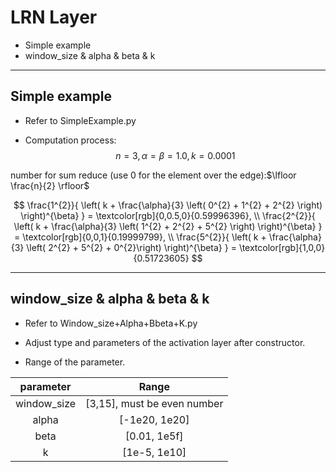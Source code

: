 # LRN Layer

+ Simple example
+ window_size & alpha & beta & k

---

## Simple example

+ Refer to SimpleExample.py

+ Computation process:
$$
n=3,\alpha=\beta=1.0,k=0.0001
$$

number for sum reduce (use 0 for the element over the edge):$\lfloor \frac{n}{2} \rfloor$

$$
\frac{1^{2}}{ \left( k + \frac{\alpha}{3} \left( 0^{2} + 1^{2} + 2^{2} \right) \right)^{\beta} }
= \textcolor[rgb]{0,0.5,0}{0.59996396},
\\
\frac{2^{2}}{ \left( k + \frac{\alpha}{3} \left( 1^{2} + 2^{2} + 5^{2} \right) \right)^{\beta} }
= \textcolor[rgb]{0,0,1}{0.19999799},
\\
\frac{5^{2}}{ \left( k + \frac{\alpha}{3} \left( 2^{2} + 5^{2} + 0^{2}\right) \right)^{\beta} }
= \textcolor[rgb]{1,0,0}{0.51723605}
$$

---

## window_size & alpha & beta & k

+ Refer to Window_size+Alpha+Bbeta+K.py

+ Adjust type and parameters of the activation layer after constructor.

+ Range of the parameter.

|  parameter  |            Range            |
| :---------: | :-------------------------: |
| window_size | [3,15], must be even number |
|    alpha    |        [-1e20, 1e20]        |
|    beta     |        [0.01, 1e5f]         |
|      k      |        [1e-5, 1e10]         |
